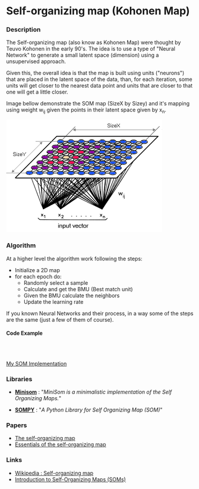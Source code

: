 # Self-organizing map (Kohonen Map)

### Description

The Self-organizing map (also know as Kohonen Map) were thought by Teuvo Kohonen in the early 90's. The idea is to use a type of "Neural Network" to generate a small latent space (dimension) using a unsupervised approach.

Given this, the overall idea is that the map is built using units ("neurons") that are placed in the latent space of the data, than, for each iteration, some units will get closer to the nearest data point and units that are closer to that one will get a little closer.

Image bellow demonstrate the SOM map (SizeX by Sizey) and it's mapping using weight w<sub>ij</sub> given the points in their latent space given by x<sub>n</sub>.

![SOM application][1]

### Algorithm

At a higher level the algorithm work following the steps:

- Initialize a 2D map
- for each epoch do:
  - Randomly select a sample
  - Calculate and get the BMU (Best match unit)
  - Given the BMU calculate the neighbors
  - Update the learning rate

If you known Neural Networks and their process, in a way some of the steps are the same (just a few of them of course).

#### **Code Example**

<pre><code class="language-python">

</code></pre>

[My SOM Implementation][2]

### Libraries

- [**Minisom**][3] : "_MiniSom is a minimalistic implementation of the Self Organizing Maps._"

- [**SOMPY**][4] : "_A Python Library for Self Organizing Map (SOM)_"

### Papers

- [The self-organizing map][5]
- [Essentials of the self-organizing map][6]

### Links

- [Wikipedia : Self-organizing map][7]
- [Introduction to Self-Organizing Maps (SOMs)][8]

[1]: /static/pages/essays/14/kohonen.gif
[2]: https://github.com/rdenadai/AI-Study-Notebooks/blob/master/code/som/som.py
[3]: https://github.com/JustGlowing/minisom
[4]: https://github.com/sevamoo/SOMPY
[5]: https://ieeexplore.ieee.org/abstract/document/58325
[6]: https://www.sciencedirect.com/science/article/abs/pii/S0893608012002596
[7]: https://en.wikipedia.org/wiki/Self-organizing_map
[8]: https://heartbeat.fritz.ai/introduction-to-self-organizing-maps-soms-98e88b568f5d
